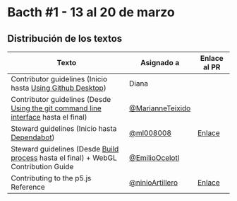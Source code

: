 # Bacth #1 - 13 al 20 de marzo

## Distribución de los textos

| Texto | Asignado a | Enlace al PR |
|-------|------------|--------------|
| Contributor guidelines (Inicio hasta [Using Github Desktop](https://github.com/processing/p5.js/blob/main/contributor_docs/contributor_guidelines.md#using-github-desktop)) | Diana | |
| Contributor guidelines (Desde [Using the git command line interface](https://github.com/processing/p5.js/blob/main/contributor_docs/contributor_guidelines.md#using-the-git-command-line-interface) hasta el final) | [@MarianneTeixido](https://github.com/MarianneTeixido) | |
| Steward guidelines (Inicio hasta [Dependabot](https://github.com/processing/p5.js/blob/main/contributor_docs/steward_guidelines.md#dependabot)) | [@ml008008](https://github.com/ml008008) | [Enlace](https://github.com/processing/p5.js/pull/6873) |
| Steward guidelines (Desde [Build process](https://github.com/processing/p5.js/blob/main/contributor_docs/steward_guidelines.md#build-process) hasta el final) + WebGL Contribution Guide| [@EmilioOcelotl](https://github.com/EmilioOcelotl) |  |
| Contributing to the p5.js Reference | [@ninioArtillero](https://github.com/ninioArtillero) | [Enlace](https://github.com/processing/p5.js/pull/6871) |